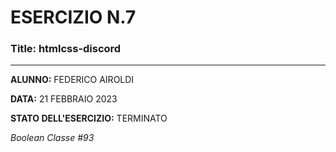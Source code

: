 # ESERCIZIO N.7

### Title: htmlcss-discord
--- 

**ALUNNO:** FEDERICO AIROLDI

**DATA:** 21 FEBBRAIO 2023

**STATO DELL'ESERCIZIO:** TERMINATO

_Boolean Classe #93_
